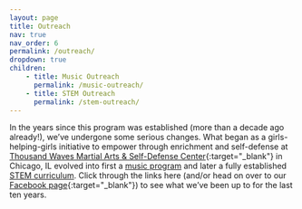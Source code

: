 ```yaml
---
layout: page
title: Outreach
nav: true
nav_order: 6
permalink: /outreach/
dropdown: true
children: 
    - title: Music Outreach
      permalink: /music-outreach/
    - title: STEM Outreach
      permalink: /stem-outreach/
---
```


In the years since this program was established (more than a decade ago already!), we’ve undergone some serious changes. What began as a girls-helping-girls initiative to empower through enrichment and self-defense at [Thousand Waves Martial Arts & Self-Defense Center](https://thousandwaves.org){:target="_blank"} in Chicago, IL evolved into first a [music program](https://thelakotaculturalexchangeprogram.org/music-outreach/) and later a fully established [STEM curriculum]((https://thelakotaculturalexchangeprogram.org/stem-outreach/)). Click through the links here (and/or head on over to our [Facebook page](https://www.facebook.com/nikisnuts){:target="_blank"}) to see what we’ve been up to for the last ten years.